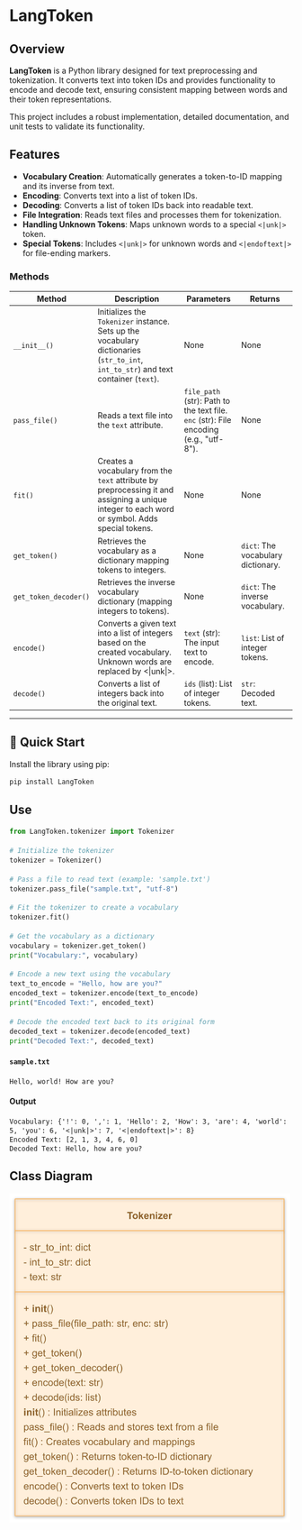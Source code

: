 # LangToken            

## Overview

**LangToken** is a Python library designed for text preprocessing and tokenization. It converts text into token IDs and provides functionality to encode and decode text, ensuring consistent mapping between words and their token representations.

This project includes a robust implementation, detailed documentation, and unit tests to validate its functionality.

## Features

- **Vocabulary Creation**: Automatically generates a token-to-ID mapping and its inverse from text.
- **Encoding**: Converts text into a list of token IDs.
- **Decoding**: Converts a list of token IDs back into readable text.
- **File Integration**: Reads text files and processes them for tokenization.
- **Handling Unknown Tokens**: Maps unknown words to a special `<|unk|>` token.
- **Special Tokens**: Includes `<|unk|>` for unknown words and `<|endoftext|>` for file-ending markers.

### Methods

| **Method**           | **Description**                                                                                                                                      | **Parameters**                                                                                                                                                                                                                     | **Returns**                          |
|-----------------------|------------------------------------------------------------------------------------------------------------------------------------------------------|---------------------------------------------------------------------------------------------------------------------------------------------------------------------------------------------|--------------------------------------|
| `__init__()`          | Initializes the `Tokenizer` instance. Sets up the vocabulary dictionaries (`str_to_int`, `int_to_str`) and text container (`text`).                  | None                                                                                                                                                                                        | None                                 |
| `pass_file()`         | Reads a text file into the `text` attribute.                                                                                                        | `file_path` (str): Path to the text file.<br>`enc` (str): File encoding (e.g., "utf-8").                                                                                                    | None                                 |
| `fit()`               | Creates a vocabulary from the `text` attribute by preprocessing it and assigning a unique integer to each word or symbol. Adds special tokens.      | None                                                                                                                                                                                        | None                                 |
| `get_token()`         | Retrieves the vocabulary as a dictionary mapping tokens to integers.                                                                                | None                                                                                                                                                                                        | `dict`: The vocabulary dictionary.  |
| `get_token_decoder()` | Retrieves the inverse vocabulary dictionary (mapping integers to tokens).                                                                           | None                                                                                                                                                                                        | `dict`: The inverse vocabulary.     |
| `encode()`            | Converts a given text into a list of integers based on the created vocabulary. Unknown words are replaced by <\|unk\|>.                             | `text` (str): The input text to encode.                                                                                                                                                      | `list`: List of integer tokens.      |
| `decode()`            | Converts a list of integers back into the original text.                                                                                           | `ids` (list): List of integer tokens.                                                                                                                                                        | `str`: Decoded text.                 |

---
## 🚀 Quick Start

Install the library using pip:
```python
pip install LangToken
```

## Use
```python
from LangToken.tokenizer import Tokenizer

# Initialize the tokenizer
tokenizer = Tokenizer()

# Pass a file to read text (example: 'sample.txt')
tokenizer.pass_file("sample.txt", "utf-8")

# Fit the tokenizer to create a vocabulary
tokenizer.fit()

# Get the vocabulary as a dictionary
vocabulary = tokenizer.get_token()
print("Vocabulary:", vocabulary)

# Encode a new text using the vocabulary
text_to_encode = "Hello, how are you?"
encoded_text = tokenizer.encode(text_to_encode)
print("Encoded Text:", encoded_text)

# Decode the encoded text back to its original form
decoded_text = tokenizer.decode(encoded_text)
print("Decoded Text:", decoded_text)

```
#### `sample.txt`
```text
Hello, world! How are you?
```
#### Output
```example
Vocabulary: {'!': 0, ',': 1, 'Hello': 2, 'How': 3, 'are': 4, 'world': 5, 'you': 6, '<|unk|>': 7, '<|endoftext|>': 8}
Encoded Text: [2, 1, 3, 4, 6, 0]
Decoded Text: Hello, how are you?
```
## Class Diagram
<img src="image/diagram.png" alt="Diagram" width="500" />
